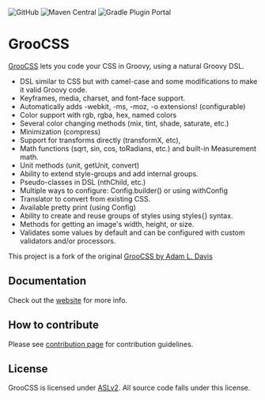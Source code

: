 
![GitHub](https://img.shields.io/github/license/adamldavis/groocss)
![Maven Central](https://img.shields.io/maven-central/v/org.groocss/groocss)
![Gradle Plugin Portal](https://img.shields.io/gradle-plugin-portal/v/org.groocss.groocss-gradle-plugin)

# GrooCSS
[GrooCSS](https://grooviter.github.io/groocss/) lets you code your CSS in Groovy, using a natural Groovy DSL.

- DSL similar to CSS but with camel-case and some modifications to make it valid Groovy code.
- Keyframes, media, charset, and font-face support.
- Automatically adds -webkit, -ms, -moz, -o extensions! (configurable)
- Color support with rgb, rgba, hex, named colors
- Several color changing methods (mix, tint, shade, saturate, etc.)
- Minimization (compress)
- Support for transforms directly (transformX, etc),
- Math functions (sqrt, sin, cos, toRadians, etc.) and built-in Measurement math.
- Unit methods (unit, getUnit, convert)
- Ability to extend style-groups and add internal groups.
- Pseudo-classes in DSL (nthChild, etc.)
- Multiple ways to configure: Config.builder() or using withConfig
- Translator to convert from existing CSS.
- Available pretty print (using Config)
- Ability to create and reuse groups of styles using styles{} syntax.
- Methods for getting an image's width, height, or size.
- Validates some values by default and can be configured with custom validators and/or processors.

This project is a fork of the original [GrooCSS by Adam L. Davis](https://github.com/adamldavis/groocss)

## Documentation

Check out the [website](https://grooviter.github.io/groocss/) for more info.

## How to contribute

Please see [contribution page](./CONTRIBUTING.md) for contribution guidelines.

## License

GrooCSS is licensed under [ASLv2](http://www.apache.org/licenses/LICENSE-2.0). All source code falls under this license.

